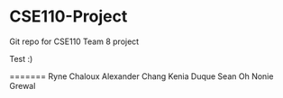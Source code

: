 CSE110-Project
==============

Git repo for CSE110 Team 8 project

Test :)



=======
Ryne Chaloux
Alexander Chang
Kenia Duque
Sean Oh
Nonie Grewal
